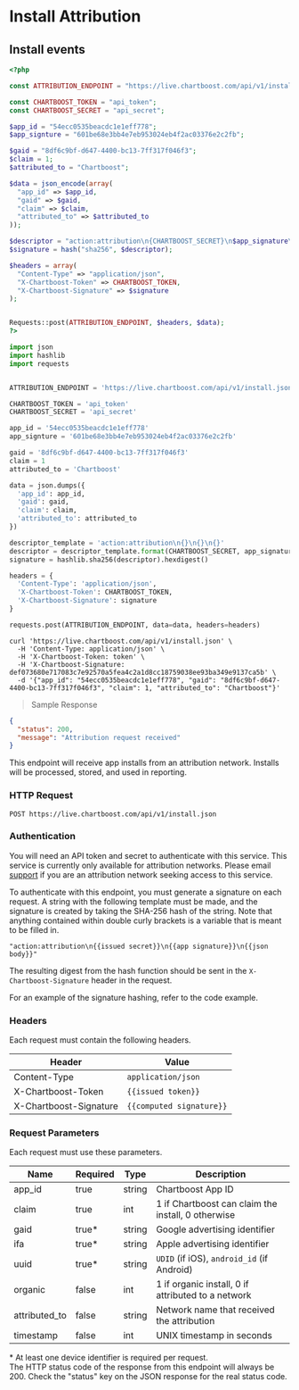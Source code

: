 # Install Attribution

## Install events

```php
<?php

const ATTRIBUTION_ENDPOINT = "https://live.chartboost.com/api/v1/install.json";

const CHARTBOOST_TOKEN = "api_token";
const CHARTBOOST_SECRET = "api_secret";

$app_id = "54ecc0535beacdc1e1eff778";
$app_signture = "601be68e3bb4e7eb953024eb4f2ac03376e2c2fb";

$gaid = "8df6c9bf-d647-4400-bc13-7ff317f046f3";
$claim = 1;
$attributed_to = "Chartboost";

$data = json_encode(array(
  "app_id" => $app_id,
  "gaid" => $gaid,
  "claim" => $claim,
  "attributed_to" => $attributed_to
));

$descriptor = "action:attribution\n{CHARTBOOST_SECRET}\n$app_signature\n$data";
$signature = hash("sha256", $descriptor);

$headers = array(
  "Content-Type" => "application/json",
  "X-Chartboost-Token" => CHARTBOOST_TOKEN,
  "X-Chartboost-Signature" => $signature
);


Requests::post(ATTRIBUTION_ENDPOINT, $headers, $data);
?>
```

```python
import json
import hashlib
import requests


ATTRIBUTION_ENDPOINT = 'https://live.chartboost.com/api/v1/install.json'

CHARTBOOST_TOKEN = 'api_token'
CHARTBOOST_SECRET = 'api_secret'

app_id = '54ecc0535beacdc1e1eff778'
app_signture = '601be68e3bb4e7eb953024eb4f2ac03376e2c2fb'

gaid = '8df6c9bf-d647-4400-bc13-7ff317f046f3'
claim = 1
attributed_to = 'Chartboost'

data = json.dumps({
  'app_id': app_id,
  'gaid': gaid,
  'claim': claim,
  'attributed_to': attributed_to
})

descriptor_template = 'action:attribution\n{}\n{}\n{}'
descriptor = descriptor_template.format(CHARTBOOST_SECRET, app_signature, data)
signature = hashlib.sha256(descriptor).hexdigest()

headers = {
  'Content-Type': 'application/json',
  'X-Chartboost-Token': CHARTBOOST_TOKEN,
  'X-Chartboost-Signature': signature
}

requests.post(ATTRIBUTION_ENDPOINT, data=data, headers=headers)
```

```shell
curl 'https://live.chartboost.com/api/v1/install.json' \
  -H 'Content-Type: application/json' \
  -H 'X-Chartboost-Token: token' \
  -H 'X-Chartboost-Signature: def073680e717083c7e92570a5fea4c2a1d8cc18759038ee93ba349e9137ca5b' \
  -d '{"app_id": "54ecc0535beacdc1e1eff778", "gaid": "8df6c9bf-d647-4400-bc13-7ff317f046f3", "claim": 1, "attributed_to": "Chartboost"}'
```

> Sample Response

```json
{
  "status": 200,
  "message": "Attribution request received"
}
```

This endpoint will receive app installs from an attribution network. Installs will be processed, stored, and used in reporting.

### HTTP Request

`POST https://live.chartboost.com/api/v1/install.json`

### Authentication

You will need an API token and secret to authenticate with this service. This service is currently only available for attribution networks. Please email [support](mailto:support@chartboost.com) if you are an attribution network seeking access to this service.

To authenticate with this endpoint, you must generate a signature on each request. A string with the following template must be made, and the signature is created by taking the SHA-256 hash of the string. Note that anything contained within double curly brackets is a variable that is meant to be filled in.

`"action:attribution\n{{issued secret}}\n{{app signature}}\n{{json body}}"`

The resulting digest from the hash function should be sent in the `X-Chartboost-Signature` header in the request.

For an example of the signature hashing, refer to the code example.

### Headers

Each request must contain the following headers.

Header                 | Value
----                   | -----
Content-Type           | `application/json`
X-Chartboost-Token     | `{{issued token}}`
X-Chartboost-Signature | `{{computed signature}}`


### Request Parameters

Each request must use these parameters.

Name          | Required | Type   | Description
----          | -------- | ----   | -----------
app_id        | true     | string | Chartboost App ID
claim         | true     | int    | 1 if Chartboost can claim the install, 0 otherwise
gaid          | true*    | string | Google advertising identifier
ifa           | true*    | string | Apple advertising identifier
uuid          | true*    | string | `UDID` (if iOS), `android_id` (if Android)
organic       | false    | int    | 1 if organic install, 0 if attributed to a network
attributed_to | false    | string | Network name that received the attribution
timestamp     | false    | int    | UNIX timestamp in seconds

<aside class="notice">
* At least one device identifier is required per request.
</aside>

<aside class="notice">
The HTTP status code of the response from this endpoint will always be 200. Check the "status" key on the JSON response for the real status code.
</aside>